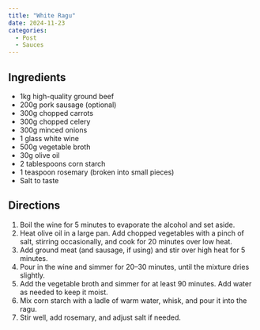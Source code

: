 ```yaml
---
title: "White Ragu"
date: 2024-11-23
categories:
  - Post
  - Sauces
---
```


## Ingredients
- 1kg high-quality ground beef  
- 200g pork sausage (optional)  
- 300g chopped carrots  
- 300g chopped celery  
- 300g minced onions  
- 1 glass white wine  
- 500g vegetable broth  
- 30g olive oil  
- 2 tablespoons corn starch  
- 1 teaspoon rosemary (broken into small pieces)  
- Salt to taste  

## Directions
1. Boil the wine for 5 minutes to evaporate the alcohol and set aside.  
2. Heat olive oil in a large pan. Add chopped vegetables with a pinch of salt, stirring occasionally, and cook for 20 minutes over low heat.  
3. Add ground meat (and sausage, if using) and stir over high heat for 5 minutes.  
4. Pour in the wine and simmer for 20–30 minutes, until the mixture dries slightly.  
5. Add the vegetable broth and simmer for at least 90 minutes. Add water as needed to keep it moist.  
6. Mix corn starch with a ladle of warm water, whisk, and pour it into the ragu.  
7. Stir well, add rosemary, and adjust salt if needed.